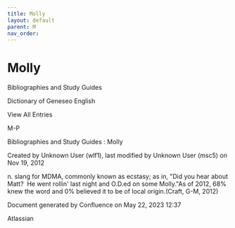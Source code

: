 ```yaml
---
title: Molly
layout: default
parent: M
nav_order:
---
```


# Molly

Bibliographies and Study Guides

Dictionary of Geneseo English

View All Entries

M-P

Bibliographies and Study Guides : Molly

Created by  Unknown User (wlf1), last modified by  Unknown User (msc5) on Nov 19, 2012

n. slang for MDMA, commonly known as ecstasy; as in, &quot;Did you hear about Matt?  He went rollin' last night and O.D.ed on some Molly.&quot;As of 2012, 68% knew the word and 0% believed it to be of local origin.(Craft, G-M, 2012)

Document generated by Confluence on May 22, 2023 12:37

Atlassian
